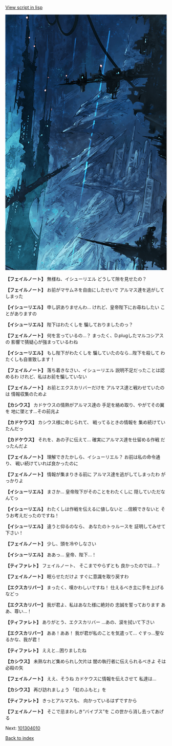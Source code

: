 [View script in lisp](../scripts/101303060.txt)

![underground_world_1.png](../images/backgrounds/underground_world_1.png)

**【フェイルノート】**
無様ね、イシューリエル
どうして隙を見せたの？

**【フェイルノート】**
お前がマサムネを自由にしたせいで
アルマス達を逃がしてしまった

**【イシューリエル】**
申し訳ありませんわ…
けれど、皇帝陛下にお尋ねしたい
ことがありますの

**【イシューリエル】**
陛下はわたくしを
騙しておりましたのっ？

**【フェイルノート】**
何を言っているの…？
まったく、D.plugしたマルコシアスの
影響で猜疑心が強まっているわね

**【イシューリエル】**
もし陛下がわたくしを
騙していたのなら…陛下を殺して
わたくしも自害致します！

**【フェイルノート】**
落ち着きなさい、イシューリエル
説明不足だったことは認めるわ
けれど、私はお前を騙していない

**【フェイルノート】**
お前とエクスカリバーだけを
アルマス達と戦わせていたのは
情報収集のためよ

**【カシウス】**
カドケウスの情熱がアルマス達の
手足を絡め取り、やがてその翼を
地に墜とす…その前兆よ

**【カドケウス】**
カシウス様に命じられて、
戦ってるときの情報を
集め続けていたんだっ

**【カドケウス】**
それを、あの子に伝えて…
確実にアルマス達を仕留める作戦
だったんだよ

**【フェイルノート】**
理解できたかしら、イシューリエル？
お前は私の命令通り、
戦い続けていれば良かったのに

**【フェイルノート】**
情報が集まりきる前に
アルマス達を逃がしてしまったわ
がっかりよ

**【イシューリエル】**
まさか…
皇帝陛下がそのことをわたくしに
隠していただなんてっ

**【イシューリエル】**
わたくしは作戦を伝えるに値しないと
…信頼できないと
そうお考えだったのですね！

**【イシューリエル】**
違うと仰るのなら、
あなたのトゥルースを
証明してみせて下さい！

**【フェイルノート】**
少し、頭を冷やしなさい

**【イシューリエル】**
ああっ…
皇帝、陛下…！

**【ティファレト】**
フェイルノート、
そこまでやらずとも
良かったのでは…？

**【フェイルノート】**
眠らせただけよ
すぐに意識を取り戻すわ

**【エクスカリバー】**
まったく、嘆かわしいですね！
仕えるべき主に手を上げるなどっ

**【エクスカリバー】**
我が君よ、私はあなた様に絶対の
忠誠を誓っております
ああ、尊い…！

**【ティファレト】**
ありがとう、エクスカリバー
…あの、涙を拭いて下さい

**【エクスカリバー】**
ああ！ああ！
我が君が私のことを気遣って…
ぐすっ…聖なるかな、我が君！

**【ティファレト】**
ええと…困りましたね

**【カシウス】**
未熟なれど集められし欠片は
闇の執行者に伝えられるべきよ
そは必殺の矢

**【フェイルノート】**
ええ、そうね
カドケウスに情報を伝えさせて
私達は…

**【カシウス】**
再び訪れましょう
「虹のふもと」を

**【ティファレト】**
きっとアルマスも、
向かっているはずですから

**【フェイルノート】**
そこで忌まわしき“バイブス”を
この世から消し去ってあげる

Next: [101304010](101304010.md)

[Back to index](index.md)
